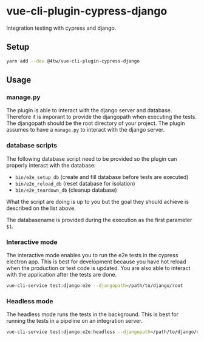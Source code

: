 # vue-cli-plugin-cypress-django

Integration testing with cypress and django.

## Setup

```bash
yarn add --dev @4tw/vue-cli-plugin-cypress-django
```

## Usage

### manage.py

The plugin is able to interact with the django server and database. Therefore it is imporant to provide the djangopath when executing the tests. The djangopath should be the root directory of your project. The plugin assumes to have a `manage.py` to interact with the django server.

### database scripts

The following database script need to be provided so the plugin can properly interact with the database:

- `bin/e2e_setup_db` (create and fill database before tests are executed)
- `bin/e2e_reload_db` (reset database for isolation)
- `bin/e2e_teardown_db` (cleanup database)

What the script are doing is up to you but the goal they should achieve is described on the list above.

The databasename is provided during the execution as the first parameter `$1`.

### Interactive mode

The interactive mode enables you to run the e2e tests in the cypress electron app. This is best for development because you have hot reload when the production or test code is updated. You are also able to interact with the application after the tests are done.

```bash
vue-cli-service test:django:e2e --djangopath=/path/to/django/root
```

### Headless mode

The headless mode runs the tests in the background. This is best for running the tests in a pipeline on an integration server.

```bash
vue-cli-service test:django:e2e:headless --djangopath=/path/to/django/root
```
